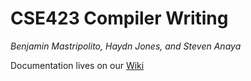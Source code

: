 # CSE423 Compiler Writing
_Benjamin Mastripolito, Haydn Jones, and Steven Anaya_

Documentation lives on our [Wiki](https://github.com/benpm/CSE423/wiki)

